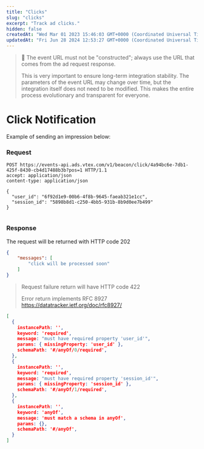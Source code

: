 ```yaml
---
title: "Clicks"
slug: "clicks"
excerpt: "Track ad clicks."
hidden: false
createdAt: "Wed Mar 01 2023 15:46:03 GMT+0000 (Coordinated Universal Time)"
updatedAt: "Fri Jun 28 2024 12:53:27 GMT+0000 (Coordinated Universal Time)"
---
```


> 🚧 The event URL must not be "constructed"; always use the URL that comes from the ad request response.  
>  
> This is very important to ensure long-term integration stability. The parameters of the event URL may change over time, but the integration itself does not need to be modified. This makes the entire process evolutionary and transparent for everyone.

# Click Notification

Example of sending an impression below:

### Request

```http
POST https://events-api.ads.vtex.com/v1/beacon/click/4a94bc6e-7db1-425f-8430-cb4d17488b3b?pos=1 HTTP/1.1
accept: application/json
content-type: application/json

{
  "user_id": "6f92d1e9-00b6-4f8b-9645-faeab321e1cc",
  "session_id": "5898b8d1-c250-4bb5-931b-8b9d0ee7b499"
}
 
```

### Response

The request will be returned with HTTP code 202

```json
{
	"messages": [
		"click will be processed soon"
	]
}
```

> Request failure return will have HTTP code 422
>
> Error return implements RFC 8927 https://datatracker.ietf.org/doc/rfc8927/

```json
[
  {
    instancePath: '',
    keyword: 'required',
    message: "must have required property 'user_id'",
    params: { missingProperty: 'user_id' },
    schemaPath: '#/anyOf/0/required',
  },
  {
    instancePath: '',
    keyword: 'required',
    message: "must have required property 'session_id'",
    params: { missingProperty: 'session_id' },
    schemaPath: '#/anyOf/1/required',
  },
  {
    instancePath: '',
    keyword: 'anyOf',
    message: 'must match a schema in anyOf',
    params: {},
    schemaPath: '#/anyOf',
  }
]
```
